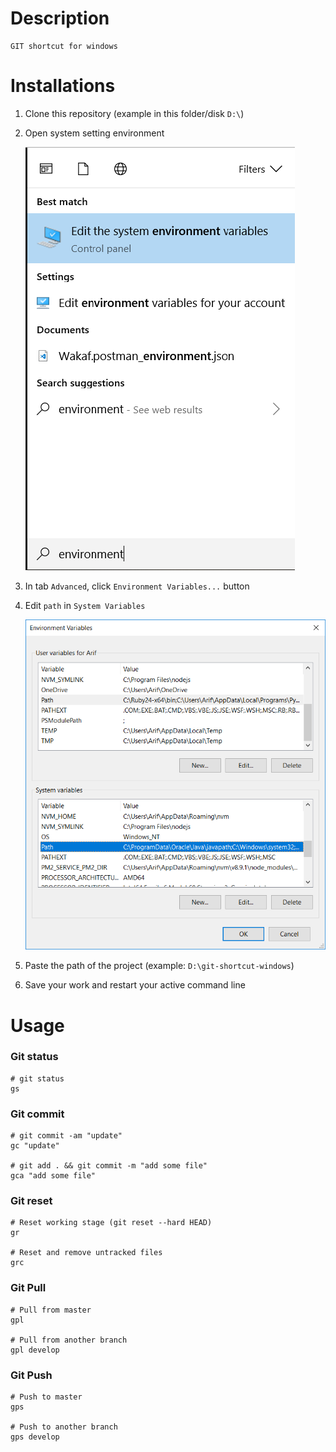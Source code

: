 # Description
```
GIT shortcut for windows
```

# Installations
1. Clone this repository (example in this folder/disk `D:\`)

2. Open system setting environment
  
    ![img](img/img-1.png)

3. In tab `Advanced`, click `Environment Variables...` button

4. Edit `path` in `System Variables`

    ![img](img/img-2.png)

5. Paste the path of the project (example: `D:\git-shortcut-windows`)

6. Save your work and restart your active command line

# Usage
### Git status
```
# git status
gs
```

### Git commit
```
# git commit -am "update"
gc "update"

# git add . && git commit -m "add some file"
gca "add some file"
```

### Git reset
```
# Reset working stage (git reset --hard HEAD)
gr

# Reset and remove untracked files
grc
```

### Git Pull
```
# Pull from master
gpl

# Pull from another branch
gpl develop
```

### Git Push
```
# Push to master
gps

# Push to another branch
gps develop
```